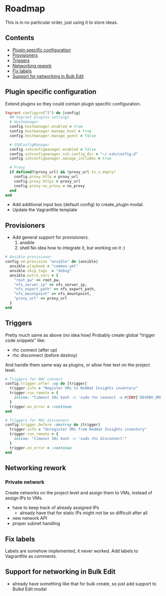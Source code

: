 # Roadmap
This is in no particular order, just using it to store ideas.

## Contents
- [Plugin specific configuration](#per-plugin-configuration)
- [Provisioners](#provisioners)
- [Triggers](#triggers)
- [Networking rework](#networking-rework)
- [Fix labels](#fix-labels)
- [Support for networking in Bulk Edit](#support-for-networking-in-bulk-edit)

## Plugin specific configuration
Extend plugins so they could contain plugin specific configuration.
```ruby
Vagrant.configure("2") do |config|
  ## Vagrant plugins settings
  # Hostmanager
  config.hostmanager.enabled = true
  config.hostmanager.manage_host = true
  config.hostmanager.manage_guest = false

  # SSHConfigManager
  config.sshconfigmanager.enabled = false
  config.sshconfigmanager.ssh_config_dir = "~/.ssh/config.d"
  config.sshconfigmanager.manage_includes = true

  # Proxy
  if defined?(proxy_url) && !proxy_url.to_s.empty?
    config.proxy.http = proxy_url
    config.proxy.https = proxy_url
    config.proxy.no_proxy = no_proxy
  end
end
```
- Add additional input box (default config) to create_plugin modal.
- Update the Vagrantfile template


## Provisioners
- Add general support for provisioners.
  1. ansible
  2. shell
No idea how to integrate it, but working on it :)
```ruby
# Ansible provisioner
config.vm.provision "ansible" do |ansible|
  ansible.playbook = "common.yml"
  ansible.skip_tags  = "debug"
  ansible.extra_vars = {
    "root_pw" => root_pw,
    "nfs_server_ip" => nfs_server_ip,
    "nfs_export_path" => nfs_export_path,
    "nfs_mountpoint" => nfs_mountpoint,
    "proxy_url" => proxy_url
  }
end
```

## Triggers
Pretty much same as above (no idea how)
Probably create global "trigger code snippets" like:
- rhc connect (after up)
- rhc disconnect (before destroy)

And handle them same way as plugins, or allow free text on the project level.
```ruby
# Triggers for RHC connect
config.trigger.after :up do |trigger|
  trigger.info = "Register VMs to RedHat Insights inventory"
  trigger.run_remote = {
    inline: "timeout 30s bash -c 'sudo rhc connect -o #{ENV['DEVENV_ORG_ID']} -a #{ENV['DEVENV_ACTIVATION_KEY']}'"
  }
  trigger.on_error = :continue
end
```
```ruby
# Triggers for RHC disconnect
config.trigger.before :destroy do |trigger|
  trigger.info = "Unregister VMs from RedHat Insights inventory"
  trigger.run_remote = {
    inline: "timeout 30s bash -c 'sudo rhc disconnect'"
  }
  trigger.on_error = :continue
end
```

## Networking rework
### Private network
Create networks on the project level and assign them to VMs, instead of assign IPs to VMs.
- have to keep track of already assigned IPs
    - already have that for static IPs
    might not be so difficult after all
- new network API
- proper subnet handling

## Fix labels
Labels are somehow implemented, it never worked.
Add labels to Vagrantfile as comments.

## Support for networking in Bulk Edit
- already have something like that for bulk create, so just add support to Bulkd Edit modal
